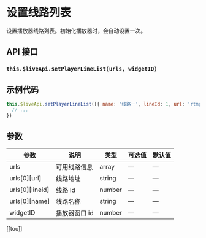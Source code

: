 # 设置线路列表 <BadgeTip text="异步接口" type="green"></BadgeTip>

设置播放器线路列表。初始化播放器时，会自动设置一次。

## API 接口

### `this.$liveApi.setPlayerLineList(urls, widgetID)`

## 示例代码

```js
this.$liveApi.setPlayerLineList([{ name: '线路一', lineId: 1, url: 'rtmp://xxxxx.com' }], 101).then(() => {
  // ...
})
```

## 参数

| 参数            | 说明          | 类型   | 可选值 | 默认值 |
| --------------- | ------------- | ------ | ------ | ------ |
| urls            | 可用线路信息  | array  | —      | —      |
| urls[0][url]    | 线路地址      | string | —      | —      |
| urls[0][lineid] | 线路 Id       | number | —      | —      |
| urls[0][name]   | 线路名称      | string | —      | —      |
| widgetID        | 播放器窗口 id | number | —      | —      |

[[toc]]
